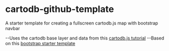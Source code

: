 # cartodb-github-template
A starter template for creating a fullscreen cartodb.js map with bootstrap navbar

--Uses the cartodb base layer and data from this [cartodb.js tutorial](http://docs.cartodb.com/tutorials/create_map_cartodbjs.html)
--Based on this [bootstrap starter template](http://getbootstrap.com/examples/starter-template/)
